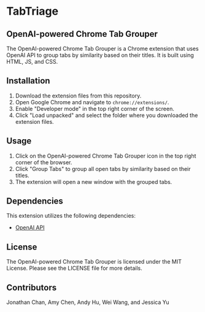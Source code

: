 # TabTriage
## OpenAI-powered Chrome Tab Grouper

The OpenAI-powered Chrome Tab Grouper is a Chrome extension that uses OpenAI API to group tabs by similarity based on their titles. It is built using HTML, JS, and CSS.

## Installation

1.  Download the extension files from this repository.
2.  Open Google Chrome and navigate to `chrome://extensions/`.
3.  Enable "Developer mode" in the top right corner of the screen.
4.  Click "Load unpacked" and select the folder where you downloaded the extension files.

## Usage

1.  Click on the OpenAI-powered Chrome Tab Grouper icon in the top right corner of the browser.
2.  Click "Group Tabs" to group all open tabs by similarity based on their titles.
3.  The extension will open a new window with the grouped tabs.

## Dependencies

This extension utilizes the following dependencies:

-   [OpenAI API](https://beta.openai.com/)

## License

The OpenAI-powered Chrome Tab Grouper is licensed under the MIT License. Please see the LICENSE file for more details.

## Contributors 

Jonathan Chan, Amy Chen, Andy Hu, Wei Wang, and Jessica Yu
